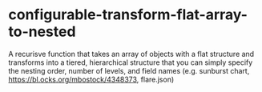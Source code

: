 # configurable-transform-flat-array-to-nested
A recurisve function that takes an array of objects with a flat structure and transforms into a tiered, hierarchical structure that you can simply specify the nesting order, number of levels, and field names (e.g. sunburst chart, https://bl.ocks.org/mbostock/4348373, flare.json)
